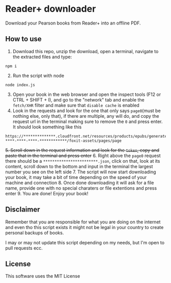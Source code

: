 # Reader+ downloader
Download your Pearson books from Reader+ into an offline PDF.

## How to use

1. Download this repo, unzip the download, open a terminal, navigate to the extracted files and type:
```shell
npm i
```
2. Run the script with node
```shell
node index.js
```
3. Open your book in the web browser and open the inspect tools (F12 or CTRL + SHIFT + I), and go to the "network" tab and enable the `fetch/XHR` filter and make sure that `disable cache` is enabled
4. Look in the requests and look for the one that only says `page0`(must be nothing else, only that), if there are multiple, any will do, and copy the request url in the terminal making sure to remove the `0` and press enter. It should look something like this
```
https://**************.cloudfront.net/resources/products/epubs/generated/********-****-****-****-************/foxit-assets/pages/page
```
~~5. Scroll down in the request information and look for the `token`, copy and paste that in the terminal and press enter~~
6. Right above the `page0` request there should be a `************************.json`, click on that, look at its content, scroll down to the bottom and input in the terminal the largest number you see on the left side
7. The script will now start downloading your book, it may take a bit of time depending on the speed of your machine and connection
8. Once done downloading it will ask for a file name, provide one with no special charaters or file extentions and press enter
9. You are done! Enjoy your book!

## Disclaimer

Remember that you are responsible for what you are doing on the internet and even tho this script exists it might not be legal in your country to create personal backups of books.

I may or may not update this script depending on my needs, but I'm open to pull requests ecc.

## License

This software uses the MIT License

